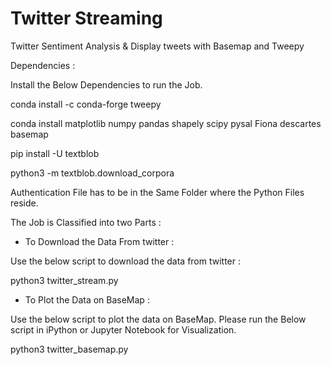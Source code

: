 # Twitter Streaming

Twitter Sentiment Analysis & Display tweets with Basemap and Tweepy

Dependencies :

Install the Below Dependencies to run the Job.

conda install -c conda-forge tweepy

conda install matplotlib numpy pandas shapely scipy pysal Fiona descartes basemap

pip install -U textblob

python3 -m textblob.download_corpora

Authentication File has to be in the Same Folder where the Python Files reside.

The Job is Classified into two Parts :



- To Download the Data From twitter :

Use the below script to download the data from twitter :

python3 twitter_stream.py



- To Plot the Data on BaseMap :

Use the below script to plot the data on BaseMap. Please run the Below script in iPython or Jupyter Notebook for Visualization.

python3 twitter_basemap.py
